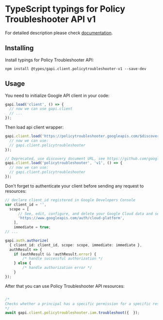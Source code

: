 # TypeScript typings for Policy Troubleshooter API v1


For detailed description please check [documentation](https://cloud.google.com/iam/).

## Installing

Install typings for Policy Troubleshooter API:

```
npm install @types/gapi.client.policytroubleshooter-v1 --save-dev
```

## Usage

You need to initialize Google API client in your code:

```typescript
gapi.load('client', () => {
  // now we can use gapi.client
  // ...
});
```

Then load api client wrapper:

```typescript
gapi.client.load('https://policytroubleshooter.googleapis.com/$discovery/rest?version=v1', () => {
  // now we can use:
  // gapi.client.policytroubleshooter
});
```

```typescript
// Deprecated, use discovery document URL, see https://github.com/google/google-api-javascript-client/blob/master/docs/reference.md#----gapiclientloadname----version----callback--
gapi.client.load('policytroubleshooter', 'v1', () => {
  // now we can use:
  // gapi.client.policytroubleshooter
});
```

Don't forget to authenticate your client before sending any request to resources:

```typescript
// declare client_id registered in Google Developers Console
var client_id = '',
  scope = [
      // See, edit, configure, and delete your Google Cloud data and see the email address for your Google Account.
      'https://www.googleapis.com/auth/cloud-platform',
    ],
    immediate = true;
// ...

gapi.auth.authorize(
  { client_id: client_id, scope: scope, immediate: immediate },
  authResult => {
    if (authResult && !authResult.error) {
        /* handle successful authorization */
    } else {
        /* handle authorization error */
    }
});
```

After that you can use Policy Troubleshooter API resources: <!-- TODO: make this work for multiple namespaces -->

```typescript

/*
Checks whether a principal has a specific permission for a specific resource, and explains why the principal does or does not have that permission.
*/
await gapi.client.policytroubleshooter.iam.troubleshoot({  });
```
